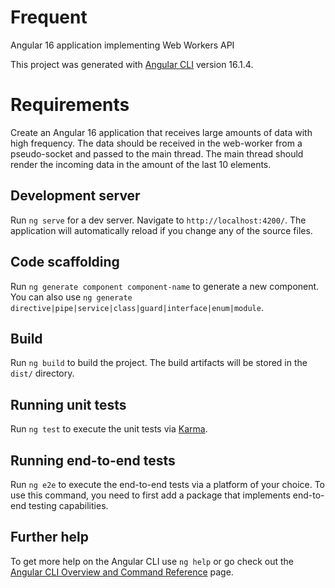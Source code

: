 # Frequent

Angular 16 application implementing Web Workers API

This project was generated with [Angular CLI](https://github.com/angular/angular-cli) version 16.1.4.

# Requirements

Create an Angular 16 application that receives large amounts of data with high frequency. The data should be received in the web-worker from a pseudo-socket and passed to the main thread. The main thread should render the incoming data in the amount of the last 10 elements.

## Development server

Run `ng serve` for a dev server. Navigate to `http://localhost:4200/`. The application will automatically reload if you change any of the source files.

## Code scaffolding

Run `ng generate component component-name` to generate a new component. You can also use `ng generate directive|pipe|service|class|guard|interface|enum|module`.

## Build

Run `ng build` to build the project. The build artifacts will be stored in the `dist/` directory.

## Running unit tests

Run `ng test` to execute the unit tests via [Karma](https://karma-runner.github.io).

## Running end-to-end tests

Run `ng e2e` to execute the end-to-end tests via a platform of your choice. To use this command, you need to first add a package that implements end-to-end testing capabilities.

## Further help

To get more help on the Angular CLI use `ng help` or go check out the [Angular CLI Overview and Command Reference](https://angular.io/cli) page.
